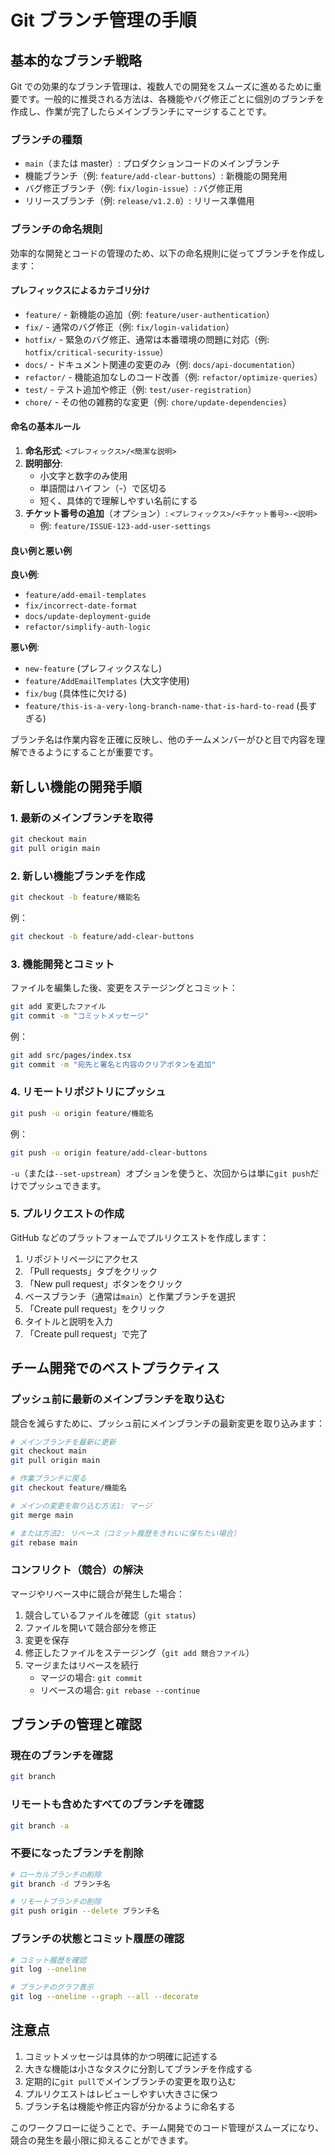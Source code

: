# Git ブランチ管理の手順

## 基本的なブランチ戦略

Git での効果的なブランチ管理は、複数人での開発をスムーズに進めるために重要です。一般的に推奨される方法は、各機能やバグ修正ごとに個別のブランチを作成し、作業が完了したらメインブランチにマージすることです。

### ブランチの種類

- `main`（または master）: プロダクションコードのメインブランチ
- 機能ブランチ（例: `feature/add-clear-buttons`）: 新機能の開発用
- バグ修正ブランチ（例: `fix/login-issue`）: バグ修正用
- リリースブランチ（例: `release/v1.2.0`）: リリース準備用

### ブランチの命名規則

効率的な開発とコードの管理のため、以下の命名規則に従ってブランチを作成します：

#### プレフィックスによるカテゴリ分け

- `feature/` - 新機能の追加（例: `feature/user-authentication`）
- `fix/` - 通常のバグ修正（例: `fix/login-validation`）
- `hotfix/` - 緊急のバグ修正、通常は本番環境の問題に対応（例: `hotfix/critical-security-issue`）
- `docs/` - ドキュメント関連の変更のみ（例: `docs/api-documentation`）
- `refactor/` - 機能追加なしのコード改善（例: `refactor/optimize-queries`）
- `test/` - テスト追加や修正（例: `test/user-registration`）
- `chore/` - その他の雑務的な変更（例: `chore/update-dependencies`）

#### 命名の基本ルール

1. **命名形式**: `<プレフィックス>/<簡潔な説明>`
2. **説明部分**:
   - 小文字と数字のみ使用
   - 単語間はハイフン（-）で区切る
   - 短く、具体的で理解しやすい名前にする
3. **チケット番号の追加**（オプション）: `<プレフィックス>/<チケット番号>-<説明>`
   - 例: `feature/ISSUE-123-add-user-settings`

#### 良い例と悪い例

**良い例**:

- `feature/add-email-templates`
- `fix/incorrect-date-format`
- `docs/update-deployment-guide`
- `refactor/simplify-auth-logic`

**悪い例**:

- `new-feature` (プレフィックスなし)
- `feature/AddEmailTemplates` (大文字使用)
- `fix/bug` (具体性に欠ける)
- `feature/this-is-a-very-long-branch-name-that-is-hard-to-read` (長すぎる)

ブランチ名は作業内容を正確に反映し、他のチームメンバーがひと目で内容を理解できるようにすることが重要です。

## 新しい機能の開発手順

### 1. 最新のメインブランチを取得

```bash
git checkout main
git pull origin main
```

### 2. 新しい機能ブランチを作成

```bash
git checkout -b feature/機能名
```

例：

```bash
git checkout -b feature/add-clear-buttons
```

### 3. 機能開発とコミット

ファイルを編集した後、変更をステージングとコミット：

```bash
git add 変更したファイル
git commit -m "コミットメッセージ"
```

例：

```bash
git add src/pages/index.tsx
git commit -m "宛先と署名と内容のクリアボタンを追加"
```

### 4. リモートリポジトリにプッシュ

```bash
git push -u origin feature/機能名
```

例：

```bash
git push -u origin feature/add-clear-buttons
```

`-u`（または`--set-upstream`）オプションを使うと、次回からは単に`git push`だけでプッシュできます。

### 5. プルリクエストの作成

GitHub などのプラットフォームでプルリクエストを作成します：

1. リポジトリページにアクセス
2. 「Pull requests」タブをクリック
3. 「New pull request」ボタンをクリック
4. ベースブランチ（通常は`main`）と作業ブランチを選択
5. 「Create pull request」をクリック
6. タイトルと説明を入力
7. 「Create pull request」で完了

## チーム開発でのベストプラクティス

### プッシュ前に最新のメインブランチを取り込む

競合を減らすために、プッシュ前にメインブランチの最新変更を取り込みます：

```bash
# メインブランチを最新に更新
git checkout main
git pull origin main

# 作業ブランチに戻る
git checkout feature/機能名

# メインの変更を取り込む方法1: マージ
git merge main

# または方法2: リベース（コミット履歴をきれいに保ちたい場合）
git rebase main
```

### コンフリクト（競合）の解決

マージやリベース中に競合が発生した場合：

1. 競合しているファイルを確認（`git status`）
2. ファイルを開いて競合部分を修正
3. 変更を保存
4. 修正したファイルをステージング（`git add 競合ファイル`）
5. マージまたはリベースを続行
   - マージの場合: `git commit`
   - リベースの場合: `git rebase --continue`

## ブランチの管理と確認

### 現在のブランチを確認

```bash
git branch
```

### リモートも含めたすべてのブランチを確認

```bash
git branch -a
```

### 不要になったブランチを削除

```bash
# ローカルブランチの削除
git branch -d ブランチ名

# リモートブランチの削除
git push origin --delete ブランチ名
```

### ブランチの状態とコミット履歴の確認

```bash
# コミット履歴を確認
git log --oneline

# ブランチのグラフ表示
git log --oneline --graph --all --decorate
```

## 注意点

1. コミットメッセージは具体的かつ明確に記述する
2. 大きな機能は小さなタスクに分割してブランチを作成する
3. 定期的に`git pull`でメインブランチの変更を取り込む
4. プルリクエストはレビューしやすい大きさに保つ
5. ブランチ名は機能や修正内容が分かるように命名する

このワークフローに従うことで、チーム開発でのコード管理がスムーズになり、競合の発生を最小限に抑えることができます。
